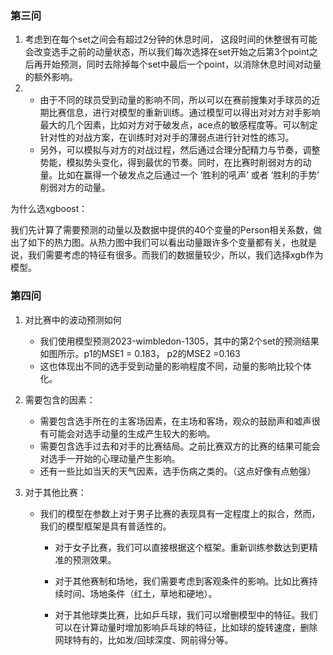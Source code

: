 ### 第三问

1. 考虑到在每个set之间会有超过2分钟的休息时间， 这段时间的休整很有可能会改变选手之前的动量状态，所以我们每次选择在set开始之后第3个point之后再开始预测，同时去除掉每个set中最后一个point，以消除休息时间对动量的额外影响。
2. * 由于不同的球员受到动量的影响不同，所以可以在赛前搜集对手球员的近期比赛信息，进行对模型的重新训练。通过模型可以得出对对方对手影响最大的几个因素，比如对方对于破发点，ace点的敏感程度等。可以制定针对性的对战方案，在训练时对对手的薄弱点进行针对性的练习。
   * 另外，可以模拟与对方的对战过程，然后通过合理分配精力与节奏，调整势能，模拟势头变化，得到最优的节奏。同时，在比赛时削弱对方的动量。比如在赢得一个破发点之后通过一个 ‘胜利的吼声’ 或者 ‘胜利的手势’ 削弱对方的动量。

为什么选xgboost：

我们先计算了需要预测的动量以及数据中提供的40个变量的Person相关系数，做出了如下的热力图。从热力图中我们可以看出动量跟许多个变量都有关，也就是说，我们需要考虑的特征有很多。而我们的数据量较少，所以，我们选择xgb作为模型。

### 第四问

1. 对比赛中的波动预测如何

   * 我们使用模型预测2023-wimbledon-1305，其中的第2个set的预测结果如图所示。p1的MSE1 = 0.183，
     p2的MSE2 =0.163
   * 这也体现出不同的选手受到动量的影响程度不同，动量的影响比较个体化。

2. 需要包含的因素：

   * 需要包含选手所在的主客场因素，在主场和客场，观众的鼓励声和嘘声很有可能会对选手动量的生成产生较大的影响。
   * 需要包含选手过去和对手的比赛结局。之前比赛双方的比赛的结果可能会对选手一开始的心理动量产生影响。
   * 还有一些比如当天的天气因素，选手伤病之类的。（这点好像有点勉强）

3. 对于其他比赛：

   * 我们的模型在参数上对于男子比赛的表现具有一定程度上的拟合，然而，我们的模型框架是具有普适性的。

     * 对于女子比赛，我们可以直接根据这个框架。重新训练参数达到更精准的预测效果。
     
     * 对于其他赛制和场地，我们需要考虑到客观条件的影响。比如比赛持续时间、场地条件（红土，草地和硬地）。
     * 对于其他球类比赛，比如乒乓球，我们可以增删模型中的特征。我们可以在计算动量时增加影响乒乓球的特征，比如球的旋转速度，删除网球特有的，比如发/回球深度、网前得分等。